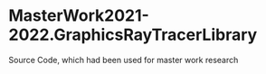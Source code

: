 # MasterWork2021-2022.GraphicsRayTracerLibrary
Source Code, which had been used for master work research
